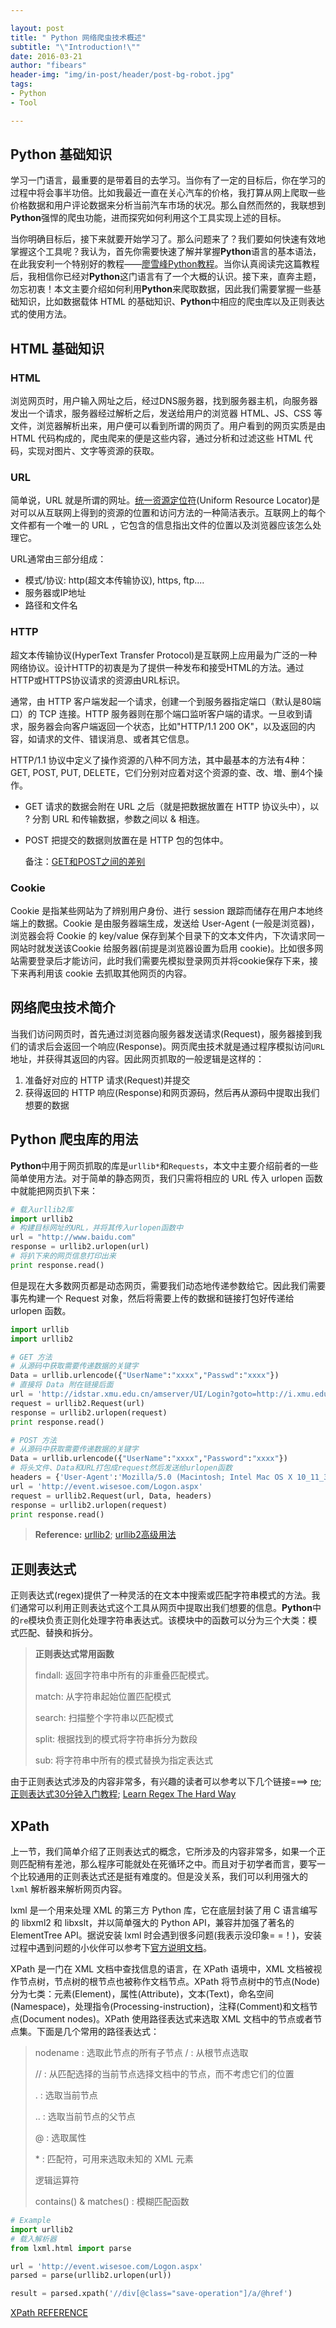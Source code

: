 ```yaml
---

layout: post
title: " Python 网络爬虫技术概述"
subtitle: "\"Introduction!\""
date: 2016-03-21
author: "fibears"
header-img: "img/in-post/header/post-bg-robot.jpg"
tags:
- Python
- Tool

---
```



## Python 基础知识

学习一门语言，最重要的是带着目的去学习。当你有了一定的目标后，你在学习的过程中将会事半功倍。比如我最近一直在关心汽车的价格，我打算从网上爬取一些价格数据和用户评论数据来分析当前汽车市场的状况。那么自然而然的，我联想到**Python**强悍的爬虫功能，进而探究如何利用这个工具实现上述的目标。

当你明确目标后，接下来就要开始学习了。那么问题来了？我们要如何快速有效地掌握这个工具呢？我认为，首先你需要快速了解并掌握**Python**语言的基本语法，在此我安利一个特别好的教程——[廖雪峰Python教程](http://www.liaoxuefeng.com/wiki/001374738125095c955c1e6d8bb493182103fac9270762a000)。当你认真阅读完这篇教程后，我相信你已经对**Python**这门语言有了一个大概的认识。接下来，直奔主题，勿忘初衷！本文主要介绍如何利用**Python**来爬取数据，因此我们需要掌握一些基础知识，比如数据载体 HTML 的基础知识、**Python**中相应的爬虫库以及正则表达式的使用方法。

## HTML 基础知识
### HTML

浏览网页时，用户输入网址之后，经过DNS服务器，找到服务器主机，向服务器发出一个请求，服务器经过解析之后，发送给用户的浏览器 HTML、JS、CSS 等文件，浏览器解析出来，用户便可以看到所谓的网页了。用户看到的网页实质是由 HTML 代码构成的，爬虫爬来的便是这些内容，通过分析和过滤这些 HTML 代码，实现对图片、文字等资源的获取。

### URL
简单说，URL 就是所谓的网址。[统一资源定位符](http://baike.baidu.com/link?url=V8utLRCzlp15ieAoLCYg2usXhaor5Ij9reO6wNmq-4-UXNZD8DKd_mAiz3fEGu_-xrtHvPEhYUcYs53-tmIl4_)(Uniform Resource Locator)是对可以从互联网上得到的资源的位置和访问方法的一种简洁表示。互联网上的每个文件都有一个唯一的 URL ，它包含的信息指出文件的位置以及浏览器应该怎么处理它。

URL通常由三部分组成：

- 模式/协议: http(超文本传输协议), https, ftp....
- 服务器或IP地址
- 路径和文件名

### HTTP

超文本传输协议(HyperText Transfer Protocol)是互联网上应用最为广泛的一种网络协议。设计HTTP的初衷是为了提供一种发布和接受HTML的方法。通过HTTP或HTTPS协议请求的资源由URL标识。

通常，由 HTTP 客户端发起一个请求，创建一个到服务器指定端口（默认是80端口）的 TCP 连接。HTTP 服务器则在那个端口监听客户端的请求。一旦收到请求，服务器会向客户端返回一个状态，比如"HTTP/1.1 200 OK"，以及返回的内容，如请求的文件、错误消息、或者其它信息。

HTTP/1.1 协议中定义了操作资源的八种不同方法，其中最基本的方法有4种：GET, POST, PUT, DELETE，它们分别对应着对这个资源的查、改、増、删4个操作。

- GET 请求的数据会附在 URL 之后（就是把数据放置在 HTTP 协议头中），以 ? 分割 URL 和传输数据，参数之间以 & 相连。
- POST 把提交的数据则放置在是 HTTP 包的包体中。

	备注：[GET和POST之间的差别](http://www.cnblogs.com/hyddd/archive/2009/03/31/1426026.html)
	
### Cookie

Cookie 是指某些网站为了辨别用户身份、进行 session 跟踪而储存在用户本地终端上的数据。Cookie 是由服务器端生成，发送给 User-Agent (一般是浏览器)，浏览器会将 Cookie 的 key/value 保存到某个目录下的文本文件内，下次请求同一网站时就发送该Cookie 给服务器(前提是浏览器设置为启用 cookie)。比如很多网站需要登录后才能访问，此时我们需要先模拟登录网页并将cookie保存下来，接下来再利用该 cookie 去抓取其他网页的内容。

	
## 网络爬虫技术简介

当我们访问网页时，首先通过浏览器向服务器发送请求(Request)，服务器接到我们的请求后会返回一个响应(Response)。网页爬虫技术就是通过程序模拟访问`URL`地址，并获得其返回的内容。因此网页抓取的一般逻辑是这样的：

1. 准备好对应的 HTTP 请求(Request)并提交
2. 获得返回的 HTTP 响应(Response)和网页源码，然后再从源码中提取出我们想要的数据

## Python 爬虫库的用法

**Python**中用于网页抓取的库是`urllib*`和`Requests`，本文中主要介绍前者的一些简单使用方法。对于简单的静态网页，我们只需将相应的 URL 传入 urlopen 函数中就能把网页扒下来：

```python
# 载入urllib2库
import urllib2
# 构建目标网址的URL，并将其传入urlopen函数中
url = "http://www.baidu.com"
response = urllib2.urlopen(url)
# 将扒下来的网页信息打印出来
print response.read()
```

但是现在大多数网页都是动态网页，需要我们动态地传递参数给它。因此我们需要事先构建一个 Request 对象，然后将需要上传的数据和链接打包好传递给 urlopen 函数。

```python
import urllib
import urllib2

# GET 方法
# 从源码中获取需要传递数据的关键字
Data = urllib.urlencode({"UserName":"xxxx","Passwd":"xxxx"})
# 直接将 Data 附在链接后面
url = 'http://idstar.xmu.edu.cn/amserver/UI/Login?goto=http://i.xmu.edu.cn' + "?" +Data
request = urllib2.Request(url)
response = urllib2.urlopen(request)
print response.read()

# POST 方法
# 从源码中获取需要传递数据的关键字
Data = urllib.urlencode({"UserName":"xxxx","Password":"xxxx"})
# 将头文件、Data和URL打包成request然后发送给urlopen函数
headers = {'User-Agent':'Mozilla/5.0 (Macintosh; Intel Mac OS X 10_11_3)'}
url = 'http://event.wisesoe.com/Logon.aspx'
request = urllib2.Request(url, Data, headers)
response = urllib2.urlopen(request)
print response.read()

```
> **Reference:** [urllib2](https://docs.python.org/2/library/urllib2.html); [urllib2高级用法](http://cuiqingcai.com/954.html)


## 正则表达式

正则表达式(regex)提供了一种灵活的在文本中搜索或匹配字符串模式的方法。我们通常可以利用正则表达式这个工具从网页中提取出我们想要的信息。**Python**中的`re`模块负责正则化处理字符串表达式。该模块中的函数可以分为三个大类：模式匹配、替换和拆分。

> **正则表达式常用函数**
> 
> findall: 返回字符串中所有的非重叠匹配模式。
> 
> match: 从字符串起始位置匹配模式
> 
> search: 扫描整个字符串以匹配模式
> 
> split: 根据找到的模式将字符串拆分为数段
> 
> sub: 将字符串中所有的模式替换为指定表达式
> 
> 
由于正则表达式涉及的内容非常多，有兴趣的读者可以参考以下几个链接===>
[re](https://docs.python.org/2/library/re.html);
[正则表达式30分钟入门教程](http://deerchao.net/tutorials/regex/regex-1.htm);
[Learn Regex The Hard Way](http://regex.learncodethehardway.org/book/)

## XPath 

上一节，我们简单介绍了正则表达式的概念，它所涉及的内容非常多，如果一个正则匹配稍有差池，那么程序可能就处在死循环之中。而且对于初学者而言，要写一个比较通用的正则表达式还是挺有难度的。但是没关系，我们可以利用强大的 `lxml` 解析器来解析网页内容。

lxml 是一个用来处理 XML 的第三方 Python 库，它在底层封装了用 C 语言编写的 libxml2 和 libxslt，并以简单强大的 Python API，兼容并加强了著名的 ElementTree API。据说安装 lxml 时会遇到很多问题(我表示没印象= =！)，安装过程中遇到问题的小伙伴可以参考下[官方说明文档](http://lxml.de/installation.html)。

XPath 是一门在 XML 文档中查找信息的语言，在 XPath 语境中，XML 文档被视作节点树，节点树的根节点也被称作文档节点。XPath 将节点树中的节点(Node)分为七类：元素(Element)，属性(Attribute)，文本(Text)，命名空间(Namespace)，处理指令(Processing-instruction)，注释(Comment)和文档节点(Document nodes)。XPath 使用路径表达式来选取 XML 文档中的节点或者节点集。下面是几个常用的路径表达式：

> nodename : 选取此节点的所有子节点
> / : 从根节点选取
> 
> // : 从匹配选择的当前节点选择文档中的节点，而不考虑它们的位置
> 
> . : 选取当前节点
> 
> .. : 选取当前节点的父节点
> 
> @ : 选取属性
> 
> \* : 匹配符，可用来选取未知的 XML 元素
> 
> 逻辑运算符
> 
> contains() & matches() : 模糊匹配函数
> 

```python
# Example
import urllib2
# 载入解析器
from lxml.html import parse

url = 'http://event.wisesoe.com/Logon.aspx'
parsed = parse(urllib2.urlopen(url))

result = parsed.xpath('//div[@class="save-operation"]/a/@href')

```

[XPath REFERENCE](http://plasmasturm.org/log/xpath101/)














